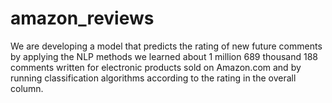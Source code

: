# amazon_reviews
We are developing a model that predicts the rating of new future comments by applying the NLP methods we learned about 1 million 689 thousand 188 comments written for electronic products sold on Amazon.com and by running classification algorithms according to the rating in the overall column.
